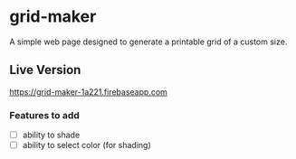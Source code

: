 # grid-maker
A simple web page designed to generate a printable grid of a custom size. 

## Live Version
https://grid-maker-1a221.firebaseapp.com

### Features to add
- [ ] ability to shade
- [ ] ability to select color (for shading)
